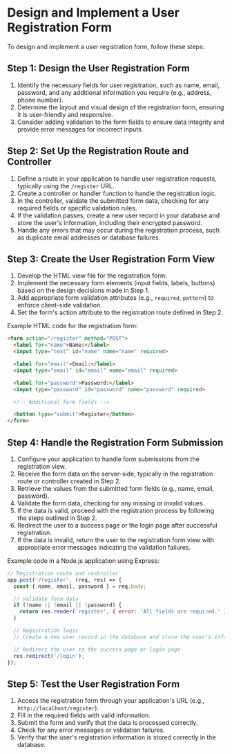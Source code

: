 

#  Design and Implement a User Registration Form

To design and implement a user registration form, follow these steps:

## Step 1: Design the User Registration Form

1. Identify the necessary fields for user registration, such as name, email, password, and any additional information you require (e.g., address, phone number).
2. Determine the layout and visual design of the registration form, ensuring it is user-friendly and responsive.
3. Consider adding validation to the form fields to ensure data integrity and provide error messages for incorrect inputs.

## Step 2: Set Up the Registration Route and Controller

1. Define a route in your application to handle user registration requests, typically using the `/register` URL.
2. Create a controller or handler function to handle the registration logic.
3. In the controller, validate the submitted form data, checking for any required fields or specific validation rules.
4. If the validation passes, create a new user record in your database and store the user's information, including their encrypted password.
5. Handle any errors that may occur during the registration process, such as duplicate email addresses or database failures.

## Step 3: Create the User Registration Form View

1. Develop the HTML view file for the registration form.
2. Implement the necessary form elements (input fields, labels, buttons) based on the design decisions made in Step 1.
3. Add appropriate form validation attributes (e.g., `required`, `pattern`) to enforce client-side validation.
4. Set the form's action attribute to the registration route defined in Step 2.

Example HTML code for the registration form:

```html
<form action="/register" method="POST">
  <label for="name">Name:</label>
  <input type="text" id="name" name="name" required>

  <label for="email">Email:</label>
  <input type="email" id="email" name="email" required>

  <label for="password">Password:</label>
  <input type="password" id="password" name="password" required>

  <!-- Additional form fields -->

  <button type="submit">Register</button>
</form>
```

## Step 4: Handle the Registration Form Submission

1. Configure your application to handle form submissions from the registration view.
2. Receive the form data on the server-side, typically in the registration route or controller created in Step 2.
3. Retrieve the values from the submitted form fields (e.g., name, email, password).
4. Validate the form data, checking for any missing or invalid values.
5. If the data is valid, proceed with the registration process by following the steps outlined in Step 2.
6. Redirect the user to a success page or the login page after successful registration.
7. If the data is invalid, return the user to the registration form view with appropriate error messages indicating the validation failures.

Example code in a Node.js application using Express:

```javascript
// Registration route and controller
app.post('/register', (req, res) => {
  const { name, email, password } = req.body;

  // Validate form data
  if (!name || !email || !password) {
    return res.render('register', { error: 'All fields are required.' });
  }

  // Registration logic
  // Create a new user record in the database and store the user's information

  // Redirect the user to the success page or login page
  res.redirect('/login');
});
```

## Step 5: Test the User Registration Form

1. Access the registration form through your application's URL (e.g., `http://localhost/register`).
2. Fill in the required fields with valid information.
3. Submit the form and verify that the data is processed correctly.
4. Check for any error messages or validation failures.
5. Verify that the user's registration information is stored correctly in the database.

